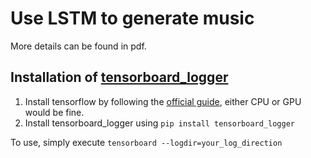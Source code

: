 # Use LSTM to generate music
More details can be found in pdf.


## Installation of [tensorboard_logger](https://github.com/TeamHG-Memex/tensorboard_logger)
1. Install tensorflow by following the [official guide](https://www.tensorflow.org/install#download-and-setup), 
either CPU or GPU would be fine.
2. Install tensorboard_logger using 
```pip install tensorboard_logger```

To use, simply execute `tensorboard --logdir=your_log_direction`
